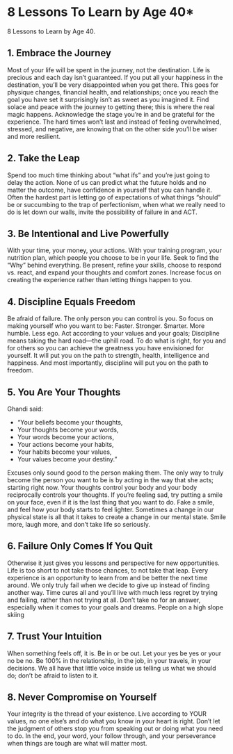 # 8 Lessons To Learn by Age 40*

8 Lessons to Learn by Age 40.

## 1. Embrace the Journey
Most of your life will be spent in the journey, not the destination. Life is precious and each day isn’t guaranteed.  If you put all your happiness in the destination, you’ll be very disappointed when you get there. This goes for physique changes, financial health, and relationships; once you reach the goal you have set it surprisingly isn’t as sweet as you imagined it. Find solace and peace with the journey to getting there; this is where the real magic happens.
Acknowledge the stage you’re in and be grateful for the experience. The hard times won’t last and instead of feeling overwhelmed, stressed, and negative, are knowing that on the other side you’ll be wiser and more resilient.

## 2. Take the Leap
Spend too much time thinking about “what ifs” and you’re just going to delay the action. None of us can predict what the future holds and no matter the outcome, have confidence in yourself that you can handle it. Often the hardest part is letting go of expectations of what things “should” be or succumbing to the trap of perfectionism, when what we really need to do is let down our walls, invite the possibility of failure in and ACT.

## 3. Be Intentional and Live Powerfully
With your time, your money, your actions. With your training program, your nutrition plan, which people you choose to be in your life. Seek to find the “Why” behind everything. Be present, refine your skills, choose to respond vs. react, and expand your thoughts and comfort zones. Increase focus on creating the experience rather than letting things happen to you.

## 4. Discipline Equals Freedom
Be afraid of failure. The only person you can control is you. So focus on making yourself who you want to be: Faster. Stronger. Smarter. More humble. Less ego.  Act according to your values and your goals; Discipline means taking the hard road—the uphill road. To do what is right, for you and for others so you can achieve the greatness you have envisioned for yourself. It will put you on the path to strength, health, intelligence and happiness. And most importantly, discipline will put you on the path to freedom.

## 5. You Are Your Thoughts
Ghandi said: 

- “Your beliefs become your thoughts,                    
- Your thoughts become your words,
- Your words become your actions,
- Your actions become your habits,
- Your habits become your values,
- Your values become your destiny.”

Excuses only sound good to the person making them. The only way to truly become the person you want to be is by acting in the way that she acts; starting right now.
Your thoughts control your body and your body reciprocally controls your thoughts. If you’re feeling sad, try putting a smile on your face, even if it is the last thing that you want to do. Fake a smile, and feel how your body starts to feel lighter. Sometimes a change in our physical state is all that it takes to create a change in our mental state. Smile more, laugh more, and don’t take life so seriously.

## 6. Failure Only Comes If You Quit
Otherwise it just gives you lessons and perspective for new opportunities. Life is too short to not take those chances, to not take that leap. Every experience is an opportunity to learn from and be better the next time around. We only truly fail when we decide to give up instead of finding another way. Time cures all and you’ll live with much less regret by trying and failing, rather than not trying at all. Don’t take no for an answer, especially when it comes to your goals and dreams.
People on a high slope skiing

## 7. Trust Your Intuition
When something feels off, it is.  Be in or be out. Let your yes be yes or your no be no. Be 100% in the relationship, in the job, in your travels, in your decisions. We all have that little voice inside us telling us what we should do; don’t be afraid to listen to it.

## 8. Never Compromise on Yourself
Your integrity is the thread of your existence. Live according to YOUR values, no one else’s and do what you know in your heart is right.  Don’t let the judgment of others stop you from speaking out or doing what you need to do. In the end, your word, your follow through, and your perseverance when things are tough are what will matter most.